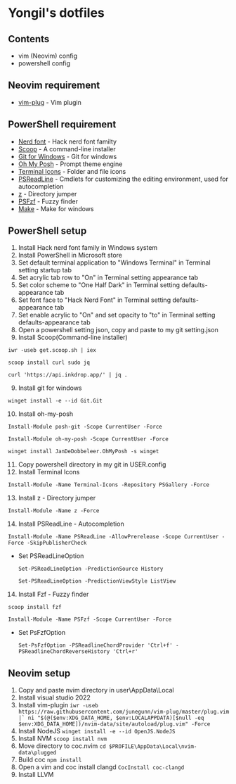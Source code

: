 # Yongil's dotfiles

## Contents

- vim (Neovim) config
- powershell config

## Neovim requirement

- [vim-plug](https://github.com/junegunn/vim-plug.git) - Vim plugin

## PowerShell requirement

- [Nerd font](https://github.com/ryanoasis/nerd-fonts) - Hack nerd font familty
- [Scoop](https://scoop.sh/) - A command-line installer
- [Git for Windows](https://gitforwindows.org/) - Git for windows
- [Oh My Posh](https://ohmyposh.dev/) - Prompt theme engine
- [Terminal Icons](https://github.com/devblackops/Terminal-Icons) - Folder and file icons
- [PSReadLine](https://docs.microsoft.com/en-us/powershell/module/psreadline/) - Cmdlets for customizing the editing environment, used for autocompletion
- [z](https://www.powershellgallery.com/packages/z) - Directory jumper
- [PSFzf](https://github.com/kelleyma49/PSFzf) - Fuzzy finder
- [Make](https://gnuwin32.sourceforge.net/packages/make.htm) - Make for windows

## PowerShell setup

1. Install Hack nerd font family in Windows system
2. Install PowerShell in Microsoft store
2. Set default terminal application to "Windows Terminal" in Terminal setting startup tab
3. Set acrylic tab row to "On" in Terminal setting appearance tab
4. Set color scheme to "One Half Dark" in Terminal setting defaults-appearance tab
5. Set font face to "Hack Nerd Font" in Terminal setting defaults-appearance tab
6. Set enable acrylic to "On" and set opacity to "to" in Terminal setting defaults-appearance tab
7. Open a powershell setting json, copy and paste to my git setting.json
8. Install Scoop(Command-line installer)
```
iwr -useb get.scoop.sh | iex
```
```
scoop install curl sudo jq
```
```
curl 'https://api.inkdrop.app/' | jq .
```
9. Install git for windows
```
winget install -e --id Git.Git
```
10. Install oh-my-posh
```
Install-Module posh-git -Scope CurrentUser -Force
```
```
Install-Module oh-my-posh -Scope CurrentUser -Force
```
```
winget install JanDeDobbeleer.OhMyPosh -s winget
```
11. Copy powershell directory in my git in USER\.config
12. Install Terminal Icons
```
Install-Module -Name Terminal-Icons -Repository PSGallery -Force
```
13. Install z - Directory jumper
```
Install-Module -Name z -Force
```
14. Install PSReadLine - Autocompletion
```
Install-Module -Name PSReadLine -AllowPrerelease -Scope CurrentUser -Force -SkipPublisherCheck
```
- Set PSReadLineOption
  ```
  Set-PSReadLineOption -PredictionSource History
  ```
  ```
  Set-PSReadLineOption -PredictionViewStyle ListView
  ```
14. Install Fzf - Fuzzy finder
```
scoop install fzf
```
```
Install-Module -Name PSFzf -Scope CurrentUser -Force
```
- Set PsFzfOption
  ```
  Set-PsFzfOption -PSReadlineChordProvider 'Ctrl+f' -PSReadlineChordReverseHistory 'Ctrl+r'
  ```

## Neovim setup

1. Copy and paste nvim directory in user\AppData\Local
2. Install visual studio 2022 
3. Install vim-plugin
``
iwr -useb https://raw.githubusercontent.com/junegunn/vim-plug/master/plug.vim |`
    ni "$(@($env:XDG_DATA_HOME, $env:LOCALAPPDATA)[$null -eq $env:XDG_DATA_HOME])/nvim-data/site/autoload/plug.vim" -Force
``
4. Install NodeJS
``
winget install -e --id OpenJS.NodeJS
``
5. Install NVM
``
scoop install nvm
``
6. Move directory to coc.nvim
``
cd $PROFILE\AppData\Local\nvim-data\plugged
``
7. Build coc
``
npm install
``
8. Open a vim and coc install clangd
``
CocInstall coc-clangd
``
9. Install LLVM

